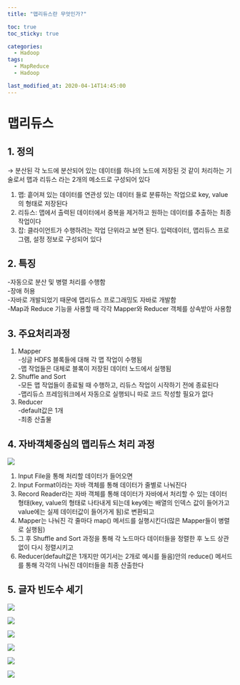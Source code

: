 ```yaml
---
title: "맵리듀스란 무엇인가?"

toc: true
toc_sticky: true

categories:
  - Hadoop
tags:
  - MapReduce
  - Hadoop

last_modified_at: 2020-04-14T14:45:00
---
```


# 맵리듀스

## 1. 정의

→ 분산된 각 노드에 분산되어 있는 데이터를 하나의 노드에 저장된 것 같이 처리하는 기술로서 맵과 리듀스 라는 2개의 메소드로 구성되어 있다  
1. 맵: 흩어져 있는 데이터를 연관성 있는 데이터 들로 분류하는 작업으로 key, value의 형태로 저장된다  
2. 리듀스: 맵에서 출력된 데이터에서 중복을 제거하고 원하는 데이터를 추출하는 최종 작업이다  
3. 잡: 클라이언트가 수행하려는 작업 단위라고 보면 된다. 입력데이터, 맵리듀스 프로그램, 설정 정보로 구성되어 있다

## 2. 특징

-자동으로 분산 및 병렬 처리를 수행함  
-장애 허용  
-자바로 개발되었기 때문에 맵리듀스 프로그래밍도 자바로 개발함  
-Map과 Reduce 기능을 사용할 때 각각 Mapper와 Reducer 객체를 상속받아 사용함

## 3. 주요처리과정

1. Mapper  
-싱글 HDFS 블록들에 대해 각 맵 작업이 수행됨  
-맵 작업들은 대체로 블록이 저장된 데이터 노드에서 실행됨  
2. Shuffle and Sort  
-모든 맵 작업들이 종료될 때 수행하고, 리듀스 작업이 시작하기 전에 종료된다  
-맵리듀스 프레임워크에서 자동으로 실행되니 따로 코드 작성할 필요가 없다
3. Reducer  
-default값은 1개  
-최종 산출물

## 4. 자바객체중심의 맵리듀스 처리 과정

![]({{site.url}}{{site.baseurl}}/assets/images/mapreduce_eg1.png)

1. Input File을 통해 처리할 데이터가 들어오면  
2. Input Format이라는 자바 객체를 통해 데이터가 줄별로 나눠진다  
3. Record Reader라는 자바 객체를 통해 데이터가 자바에서 처리할 수 있는 데이터형태(key, value의 형태로 나타내게 되는데 key에는 배열의 인덱스 값이 들어가고 value에는 실제 데이터값이 들어가게 됨)로 변환되고  
4. Mapper는 나눠진 각 줄마다 map() 메서드를 실행시킨다(많은 Mapper들이 병렬로 실행됨)  
5. 그 후 Shuffle and Sort 과정을 통해 각 노드마다 데이터들을 정렬한 후 노드 상관없이 다시 정렬시키고  
6. Reducer(default값은 1개지만 여기서는 2개로 예시를 들음)안의 reduce() 메서드를 통해 각각의 나눠진 데이터들을 최종 산출한다

## 5. 글자 빈도수 세기

![]({{site.url}}{{site.baseurl}}/assets/images/mapreduce_eg2.png)

![]({{site.url}}{{site.baseurl}}/assets/images/mapreduce_eg3.png)

![]({{site.url}}{{site.baseurl}}/assets/images/mapreduce_eg4.png)

![]({{site.url}}{{site.baseurl}}/assets/images/mapreduce_eg5.png)

![]({{site.url}}{{site.baseurl}}/assets/images/mapreduce_eg6.png)

![]({{site.url}}{{site.baseurl}}/assets/images/mapreduce_eg7.png)
